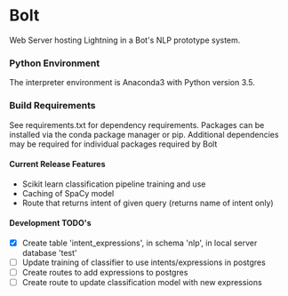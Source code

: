# Bolt
Web Server hosting Lightning in a Bot's NLP prototype system.

### Python Environment
The interpreter environment is Anaconda3 with Python version 3.5.

### Build Requirements
See requirements.txt for dependency requirements.
Packages can be installed via the conda package manager or pip.
Additional dependencies may be required for individual packages required by Bolt

#### Current Release Features
- Scikit learn classification pipeline training and use
- Caching of SpaCy model
- Route that returns intent of given query (returns name of intent only)

#### Development TODO's
- [x] Create table 'intent_expressions', in schema 'nlp', in local server database 'test'
- [ ] Update training of classifier to use intents/expressions in postgres
- [ ] Create routes to add expressions to postgres
- [ ] Create route to update classification model with new expressions